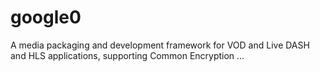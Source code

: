 # google0
A media packaging and development framework for VOD and Live DASH and HLS applications, supporting Common Encryption …

